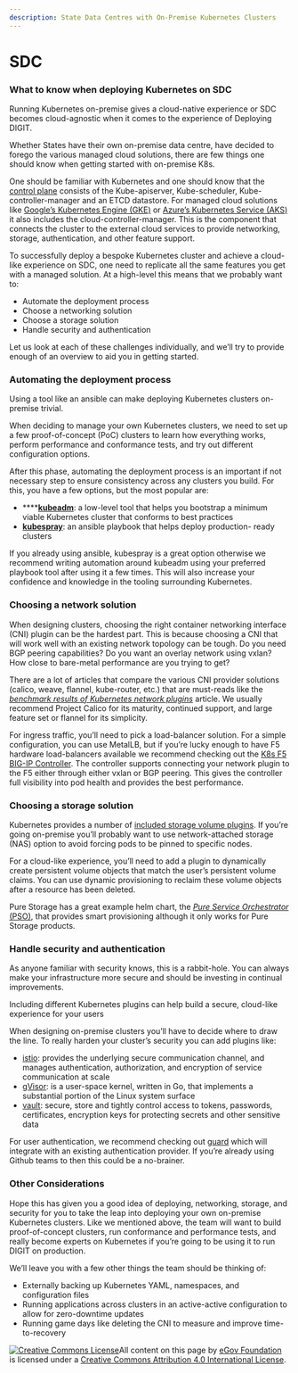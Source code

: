 ```yaml
---
description: State Data Centres with On-Premise Kubernetes Clusters
---
```


# SDC

### What to know when deploying Kubernetes on SDC

Running Kubernetes on-premise gives a cloud-native experience or SDC becomes cloud-agnostic when it comes to the experience of Deploying DIGIT.

Whether States have their own on-premise data centre, have decided to forego the various managed cloud solutions, there are few things one should know when getting started with on-premise K8s.

One should be familiar with Kubernetes and one should know that the [control plane](https://kubernetes.io/docs/concepts/overview/components/#master-components) consists of the Kube-apiserver, Kube-scheduler, Kube-controller-manager and an ETCD datastore. For managed cloud solutions like [Google’s Kubernetes Engine \(GKE\)](https://cloud.google.com/kubernetes-engine/) or [Azure’s Kubernetes Service \(AKS\)](https://azure.microsoft.com/en-us/services/kubernetes-service/) it also includes the cloud-controller-manager. This is the component that connects the cluster to the external cloud services to provide networking, storage, authentication, and other feature support.

To successfully deploy a bespoke Kubernetes cluster and achieve a cloud-like experience on SDC, one need to replicate all the same features you get with a managed solution. At a high-level this means that we probably want to:

* Automate the deployment process
* Choose a networking solution
* Choose a storage solution
* Handle security and authentication

Let us look at each of these challenges individually, and we’ll try to provide enough of an overview to aid you in getting started.

### Automating the deployment process

Using a tool like an ansible can make deploying Kubernetes clusters on-premise trivial.

When deciding to manage your own Kubernetes clusters, we need to set up a few proof-of-concept \(PoC\) clusters to learn how everything works, perform performance and conformance tests, and try out different configuration options.

After this phase, automating the deployment process is an important if not necessary step to ensure consistency across any clusters you build. For this, you have a few options, but the most popular are:

* \*\*\*\*[**kubeadm**](https://kubernetes.io/docs/reference/setup-tools/kubeadm/kubeadm/): a low-level tool that helps you bootstrap a minimum viable Kubernetes cluster that conforms to best practices
* [**kubespray**](https://github.com/kubernetes-sigs/kubespray): an ansible playbook that helps deploy production- ready clusters

If you already using ansible, kubespray is a great option otherwise we recommend writing automation around kubeadm using your preferred playbook tool after using it a few times. This will also increase your confidence and knowledge in the tooling surrounding Kubernetes.

### Choosing a network solution

When designing clusters, choosing the right container networking interface \(CNI\) plugin can be the hardest part. This is because choosing a CNI that will work well with an existing network topology can be tough. Do you need BGP peering capabilities? Do you want an overlay network using vxlan? How close to bare-metal performance are you trying to get?

There are a lot of articles that compare the various CNI provider solutions \(calico, weave, flannel, kube-router, etc.\) that are must-reads like the [_benchmark results of Kubernetes network plugins_](https://itnext.io/benchmark-results-of-kubernetes-network-plugins-cni-over-10gbit-s-network-updated-april-2019-4a9886efe9c4) article. We usually recommend Project Calico for its maturity, continued support, and large feature set or flannel for its simplicity.

For ingress traffic, you’ll need to pick a load-balancer solution. For a simple configuration, you can use MetalLB, but if you’re lucky enough to have F5 hardware load-balancers available we recommend checking out the [K8s F5 BIG-IP Controller](https://clouddocs.f5.com/containers/v2/kubernetes/). The controller supports connecting your network plugin to the F5 either through either vxlan or BGP peering. This gives the controller full visibility into pod health and provides the best performance.

### Choosing a storage solution

Kubernetes provides a number of [included storage volume plugins](https://kubernetes.io/docs/concepts/storage/storage-classes/#provisioner). If you’re going on-premise you’ll probably want to use network-attached storage \(NAS\) option to avoid forcing pods to be pinned to specific nodes.

For a cloud-like experience, you’ll need to add a plugin to dynamically create persistent volume objects that match the user’s persistent volume claims. You can use dynamic provisioning to reclaim these volume objects after a resource has been deleted.

Pure Storage has a great example helm chart, the [_Pure Service Orchestrator_ \(PSO\)](https://github.com/purestorage/helm-charts), that provides smart provisioning although it only works for Pure Storage products.

### Handle security and authentication

As anyone familiar with security knows, this is a rabbit-hole. You can always make your infrastructure more secure and should be investing in continual improvements.

Including different Kubernetes plugins can help build a secure, cloud-like experience for your users

When designing on-premise clusters you’ll have to decide where to draw the line. To really harden your cluster’s security you can add plugins like:

* [istio](https://istio.io/): provides the underlying secure communication channel, and manages authentication, authorization, and encryption of service communication at scale
* [gVisor](https://github.com/google/gvisor): is a user-space kernel, written in Go, that implements a substantial portion of the Linux system surface
* [vault](https://www.vaultproject.io/docs/): secure, store and tightly control access to tokens, passwords, certificates, encryption keys for protecting secrets and other sensitive data

For user authentication, we recommend checking out [guard](https://github.com/appscode/guard) which will integrate with an existing authentication provider. If you’re already using Github teams to then this could be a no-brainer.

### Other Considerations

Hope this has given you a good idea of deploying, networking, storage, and security for you to take the leap into deploying your own on-premise Kubernetes clusters. Like we mentioned above, the team will want to build proof-of-concept clusters, run conformance and performance tests, and really become experts on Kubernetes if you’re going to be using it to run DIGIT on production.

We’ll leave you with a few other things the team should be thinking of:

* Externally backing up Kubernetes YAML, namespaces, and configuration files
* Running applications across clusters in an active-active configuration to allow for zero-downtime updates
* Running game days like deleting the CNI to measure and improve time-to-recovery



 [![Creative Commons License](https://i.creativecommons.org/l/by/4.0/80x15.png)​](http://creativecommons.org/licenses/by/4.0/)All content on this page by [eGov Foundation](https://egov.org.in/) is licensed under a [Creative Commons Attribution 4.0 International License](http://creativecommons.org/licenses/by/4.0/).

